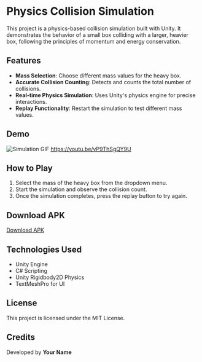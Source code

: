 # Physics Collision Simulation

This project is a physics-based collision simulation built with Unity. It demonstrates the behavior of a small box colliding with a larger, heavier box, following the principles of momentum and energy conservation.

## Features
- **Mass Selection**: Choose different mass values for the heavy box.
- **Accurate Collision Counting**: Detects and counts the total number of collisions.
- **Real-time Physics Simulation**: Uses Unity's physics engine for precise interactions.
- **Replay Functionality**: Restart the simulation to test different mass values.

## Demo
![Simulation GIF](https://i.imgur.com/tWfYL6U.gif)
https://youtu.be/vP9ThSgQY9U
## How to Play
1. Select the mass of the heavy box from the dropdown menu.
2. Start the simulation and observe the collision count.
3. Once the simulation completes, press the replay button to try again.

## Download APK
[Download APK](https://github.com/Frost2204/Pi-Collisions-Simulation/blob/main/output/piSq.apk)

## Technologies Used
- Unity Engine
- C# Scripting
- Unity Rigidbody2D Physics
- TextMeshPro for UI

## License
This project is licensed under the MIT License.

## Credits
Developed by **Your Name**

